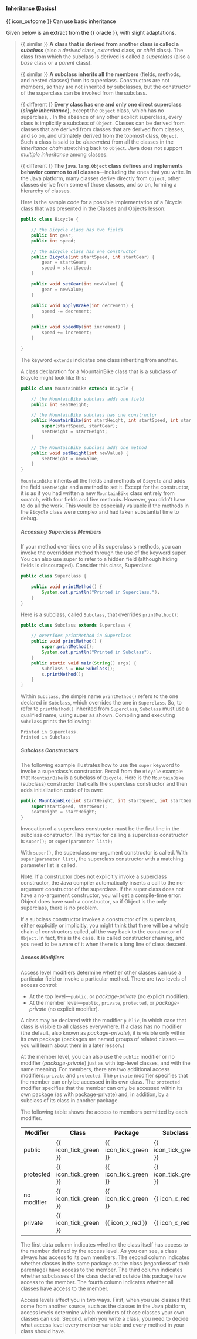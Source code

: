 <div id="title">

#### Inheritance (Basics)

</div>

<span id="prereqs"></span>

<span id="outcomes">{{ icon_outcome }} Can use basic inheritance</span>

<div id="body">

Given below is an extract from the {{ oracle }}, with slight adaptations.

<blockquote>

{{ similar }} **A class that is derived from another class is called a _subclass_** (also a _derived_ class, _extended_ class, or _child_ class). The class from which the subclass is derived is called a _superclass_ (also a _base_ class or a _parent_ class).

{{ similar }} **A subclass inherits all the members** (fields, methods, and nested classes) from its superclass. Constructors are not members, so they are not inherited by subclasses, but the constructor of the superclass can be invoked from the subclass.

{{ different }} **Every class has one and only one direct superclass (_single inheritance_)**, except the `Object` class, which has no superclass, . In the absence of any other explicit superclass, every class is implicitly a subclass of `Object`. Classes can be derived from classes that are derived from classes that are derived from classes, and so on, and ultimately derived from the topmost class, `Object`. Such a class is said to be _descended_ from all the classes in the _inheritance chain_ stretching back to `Object`. Java does not support _multiple inheritance_ among classes.

{{ different }} **The `java.lang.Object` class defines and implements behavior common to all classes**—including the ones that you write. In the Java platform, many classes derive directly from `Object`, other classes derive from some of those classes, and so on, forming a hierarchy of classes.

Here is the sample code for a possible implementation of a Bicycle class that was presented in the Classes and Objects lesson:

```java
public class Bicycle {

    // the Bicycle class has two fields
    public int gear;
    public int speed;

    // the Bicycle class has one constructor
    public Bicycle(int startSpeed, int startGear) {
        gear = startGear;
        speed = startSpeed;
    }

    public void setGear(int newValue) {
        gear = newValue;
    }

    public void applyBrake(int decrement) {
        speed -= decrement;
    }

    public void speedUp(int increment) {
        speed += increment;
    }

}
```

The keyword `extends` indicates one class inheriting from another.

A class declaration for a MountainBike class that is a subclass of Bicycle might look like this:

```java
public class MountainBike extends Bicycle {

    // the MountainBike subclass adds one field
    public int seatHeight;

    // the MountainBike subclass has one constructor
    public MountainBike(int startHeight, int startSpeed, int startGear) {
        super(startSpeed, startGear);
        seatHeight = startHeight;
    }

    // the MountainBike subclass adds one method
    public void setHeight(int newValue) {
        seatHeight = newValue;
    }
}
```

`MountainBike` inherits all the fields and methods of `Bicycle` and adds the field `seatHeight` and a method to set it. Except for the constructor, it is as if you had written a new `MountainBike` class entirely from scratch, with four fields and five methods. However, you didn't have to do all the work. This would be especially valuable if the methods in the `Bicycle` class were complex and had taken substantial time to debug.

##### Accessing Superclass Members

If your method overrides one of its superclass's methods, you can invoke the overridden method through the use of the keyword super. You can also use super to refer to a hidden field (although hiding fields is discouraged). Consider this class, Superclass:

```java
public class Superclass {

    public void printMethod() {
        System.out.println("Printed in Superclass.");
    }
}
```

Here is a subclass, called `Subclass`, that overrides `printMethod()`:

```java
public class Subclass extends Superclass {

    // overrides printMethod in Superclass
    public void printMethod() {
        super.printMethod();
        System.out.println("Printed in Subclass");
    }
    public static void main(String[] args) {
        Subclass s = new Subclass();
        s.printMethod();
    }
}
```

Within `Subclass`, the simple name `printMethod()` refers to the one declared in `Subclass`, which overrides the one in `Superclass`. So, to refer to `printMethod()` inherited from `Superclass`, `Subclass` must use a qualified name, using super as shown. Compiling and executing `Subclass` prints the following:
```
Printed in Superclass.
Printed in Subclass
```

##### Subclass Constructors

The following example illustrates how to use the `super` keyword to invoke a superclass's constructor. Recall from the `Bicycle` example that `MountainBike` is a subclass of `Bicycle`. Here is the `MountainBike` (subclass) constructor that calls the superclass constructor and then adds initialization code of its own:

```java
public MountainBike(int startHeight, int startSpeed, int startGear) {
    super(startSpeed, startGear);
    seatHeight = startHeight;
}
```

Invocation of a superclass constructor must be the first line in the subclass constructor.
The syntax for calling a superclass constructor is `super();` or `super(parameter list);`

With `super()`, the superclass no-argument constructor is called. With `super(parameter list)`, the superclass constructor with a matching parameter list is called.

Note: If a constructor does not explicitly invoke a superclass constructor, the Java compiler automatically inserts a call to the no-argument constructor of the superclass. If the super class does not have a no-argument constructor, you will get a compile-time error. Object does have such a constructor, so if Object is the only superclass, there is no problem.

If a subclass constructor invokes a constructor of its superclass, either explicitly or implicitly, you might think that there will be a whole chain of constructors called, all the way back to the constructor of `Object`. In fact, this is the case. It is called constructor chaining, and you need to be aware of it when there is a long line of class descent.

##### Access Modifiers

Access level modifiers determine whether other classes can use a particular field or invoke a particular method. There are two levels of access control:

* At the top level—`public`, or _package-private_ (no explicit modifier).
* At the member level—`public`, `private`, `protected`, or _package-private_ (no explicit modifier).

A class may be declared with the modifier `public`, in which case that class is visible to all classes everywhere. If a class has no modifier (the default, also known as _package-private_), it is visible only within its own package (packages are named groups of related classes — you will learn about them in a later lesson.)

At the member level, you can also use the `public` modifier or no modifier (_package-private_) just as with top-level classes, and with the same meaning. For members, there are two additional access modifiers: `private` and `protected`. The `private` modifier specifies that the member can only be accessed in its own class. The `protected` modifier specifies that the member can only be accessed within its own package (as with package-private) and, in addition, by a subclass of its class in another package.

The following table shows the access to members permitted by each modifier.

Modifier |	Class |	Package |	Subclass |	World
---------|-------|---------|----------|------
public	     | {{ icon_tick_green }} |	{{ icon_tick_green }} |	{{ icon_tick_green }} |	{{ icon_tick_green }}
protected	  | {{ icon_tick_green }} |	{{ icon_tick_green }} |	{{ icon_tick_green }} |	{{ icon_x_red }}
no modifier	| {{ icon_tick_green }} |	{{ icon_tick_green }} |	{{ icon_x_red }}      |	{{ icon_x_red }}
private	    | {{ icon_tick_green }} |	{{ icon_x_red }}      |	{{ icon_x_red }}      |	{{ icon_x_red }}

The first data column indicates whether the class itself has access to the member defined by the access level. As you can see, a class always has access to its own members. The second column indicates whether classes in the same package as the class (regardless of their parentage) have access to the member. The third column indicates whether subclasses of the class declared outside this package have access to the member. The fourth column indicates whether all classes have access to the member.

Access levels affect you in two ways. First, when you use classes that come from another source, such as the classes in the Java platform, access levels determine which members of those classes your own classes can use. Second, when you write a class, you need to decide what access level every member variable and every method in your class should have.

</blockquote>

</div>

<div id="extras">
</div>